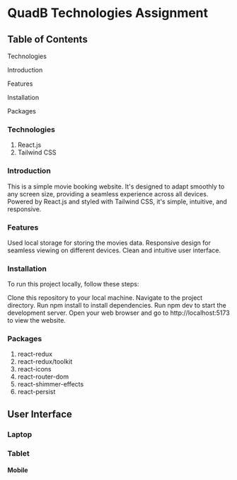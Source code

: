 # QuadB Technologies Assignment

## Table of Contents

Technologies

Introduction

Features

Installation

Packages

### Technologies

1. React.js
2. Tailwind CSS

### Introduction

This is a simple movie booking website. It's designed to adapt smoothly to any screen size, providing a seamless experience across all devices. Powered by React.js and styled with Tailwind CSS, it's simple, intuitive, and responsive.

### Features

Used local storage for storing the movies data.
Responsive design for seamless viewing on different devices.
Clean and intuitive user interface.

### Installation

To run this project locally, follow these steps:

Clone this repository to your local machine.
Navigate to the project directory.
Run npm install to install dependencies.
Run npm dev to start the development server.
Open your web browser and go to http://localhost:5173 to view the website.

### Packages

1. react-redux
2. react-redux/toolkit
3. react-icons
4. react-router-dom
5. react-shimmer-effects
6. react-persist

## User Interface

### Laptop

### Tablet

#### Mobile
